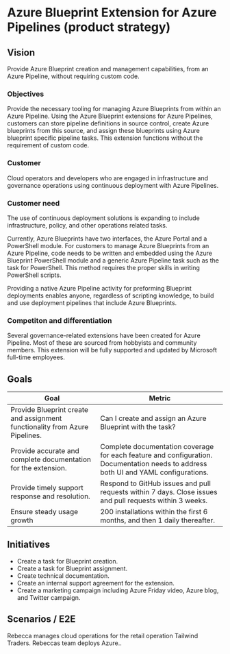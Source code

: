# Azure Blueprint Extension for Azure Pipelines (product strategy)

## Vision

Provide Azure Blueprint creation and management capabilities, from an Azure Pipeline, without requiring custom code.

### Objectives

Provide the necessary tooling for managing Azure Blueprints from within an Azure Pipeline. Using the Azure Blueprint extensions for Azure Pipelines, customers can store pipeline definitions in source control, create Azure blueprints from this source, and assign these blueprints using Azure blueprint specific pipeline tasks. This extension functions without the requirement of custom code.

### Customer

Cloud operators and developers who are engaged in infrastructure and governance operations using continuous deployment with Azure Pipelines.

### Customer need

The use of continuous deployment solutions is expanding to include infrastructure, policy, and other operations related tasks. 

Currently, Azure Blueprints have two interfaces, the Azure Portal and a PowerShell module. For customers to manage Azure Blueprints from an Azure Pipeline, code needs to be written and embedded using the Azure Blueprint PowerShell module and a generic Azure Pipeline task such as the task for PowerShell. This method requires the proper skills in writing PowerShell scripts.

Providing a native Azure Pipeline activity for preforming Blueprint deployments enables anyone, regardless of scripting knowledge, to build and use deployment pipelines that include Azure Blueprints.

### Competiton and differentiation

Several governance-related extensions have been created for Azure Pipeline. Most of these are sourced from hobbyists and community members. This extension will be fully supported and updated by Microsoft full-time employees.

## Goals

| Goal | Metric |
|---|---|
| Provide Blueprint create and assignment functionality from Azure Pipelines. | Can I create and assign an Azure Blueprint with the task? |
| Provide accurate and complete documentation for the extension. | Complete documentation coverage for each feature and configuration. Documentation needs to address both UI and YAML configurations. |
| Provide timely support response and resolution. | Respond to GitHub issues and pull requests within 7 days. Close issues and pull requests within 3 weeks. |
| Ensure steady usage growth | 200 installations within the first 6 months, and then 1 daily thereafter. |

## Initiatives

- Create a task for Blueprint creation.
- Create a task for Blueprint assignment.
- Create technical documentation.
- Create an internal support agreement for the extension.
- Create a marketing campaign including Azure Friday video, Azure blog, and Twitter campaign.

## Scenarios / E2E

Rebecca manages cloud operations for the retail operation Tailwind Traders. Rebeccas team deploys Azure..